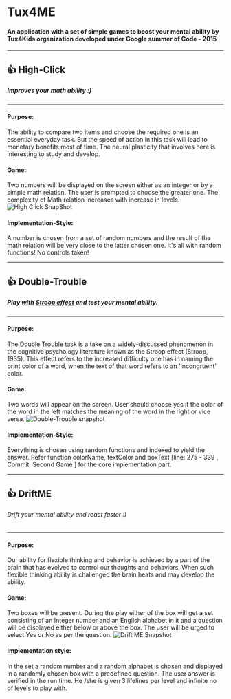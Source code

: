# Tux4ME
#### An application with a set of simple games to boost your mental ability by Tux4Kids organization developed under Google summer of Code - 2015

***

## :+1: High-Click
##### Improves your math ability :)

***
#### Purpose: 
The ability to compare two items and choose the required one is an essential everyday task. But the speed of action in this task will lead to monetary benefits most of time. The neural plasticity that involves here is interesting to study and develop.

#### Game: 
Two numbers will be displayed on the screen either as an integer or by a simple math relation. The user is prompted to choose the greater one. The complexity of Math relation increases with increase in levels.
![High Click SnapShot](https://c1.staticflickr.com/1/492/19047814052_16172e1324_z.jpg)

#### Implementation-Style:
A number is chosen from a set of random numbers and the result of the math relation will be very close to the latter chosen one. It's all with random functions! No controls taken!

***

## :+1: Double-Trouble
##### Play with [Stroop effect](https://en.wikipedia.org/wiki/Stroop_effect) and test your mental ability.

***

#### Purpose:
The Double Trouble task is a take on a widely-discussed phenomenon in the cognitive psychology literature known as the Stroop effect (Stroop, 1935). This effect refers to the increased difficulty one has in naming the print color of a word, when the text of that word refers to an 'incongruent' color.

#### Game: 
Two words will appear on the screen. User should choose yes if the color of the word in the left matches the meaning of the word in the right or vice versa.
![Double-Trouble snapshot](https://c1.staticflickr.com/1/268/18958059076_4d378611db_z.jpg)

#### Implementation-Style:
Everything is chosen using random functions and indexed to yield the answer. Refer function colorName, textColor and boxText [line: 275 - 339 , Commit: Second Game ] for the core implementation part.

***

## :+1: DriftME
###### Drift your mental ability and react faster :)

***

#### Purpose: 
Our ability for flexible thinking and behavior is achieved by a part of the brain that has evolved to control our thoughts and behaviors. When such flexible thinking ability is challenged the brain heats and may develop the ability.

#### Game: 
Two boxes will be present. During the play either of the box will get a set consisting of an Integer number and an English alphabet in it and a question will be displayed either below or above the box. The user will be urged to select Yes or No as per the question.
![Drift ME Snapshot](https://c1.staticflickr.com/1/354/18773457698_00ce5c1c1b_z.jpg)

#### Implementation style:
In the set a random number and a random alphabet is chosen and displayed in a randomly chosen box with a predefined question. The user answer is verified in the run time. He /she is given 3 lifelines per level and infinite no of levels to play with.
